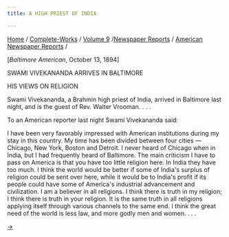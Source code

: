 ```yaml
---
title: A HIGH PRIEST OF INDIA

---
```



[Home](../../../../index.htm) /
[Complete-Works](../../../complete_works.htm) / [Volume
9](../../volume_9_contents.htm) /[Newspaper
Reports](../newspaper_reports_contents.htm) / [American Newspaper
Reports](american_newspaper_contents.htm) /



\[*Baltimore American*, October 13, 1894\]

SWAMI VIVEKANANDA ARRIVES IN BALTIMORE

HIS VIEWS ON RELIGION

Swami Vivekananda, a Brahmin high priest of India, arrived in Baltimore
last night, and is the guest of Rev. Walter Vrooman. . . .

To an American reporter last night Swami Vivekananda said:

I have been very favorably impressed with American institutions during
my stay in this country. My time has been divided between four cities —
Chicago, New York, Boston and Detroit. I never heard of Chicago when in
India, but I had frequently heard of Baltimore. The main criticism I
have to pass on America is that you have too little religion here. In
India they have too much. I think the world would be better if some of
India's surplus of religion could be sent over here, while it would be
to India's profit if its people could have some of America's industrial
advancement and civilization. I am a believer in all religions. I think
there is truth in my religion; I think there is truth in your religion.
It is the same truth in all religions applying itself through various
channels to the same end. I think the great need of the world is less
law, and more godly men and women. . . .

[→](34_baltimore_news_oct_13_1894.htm)


